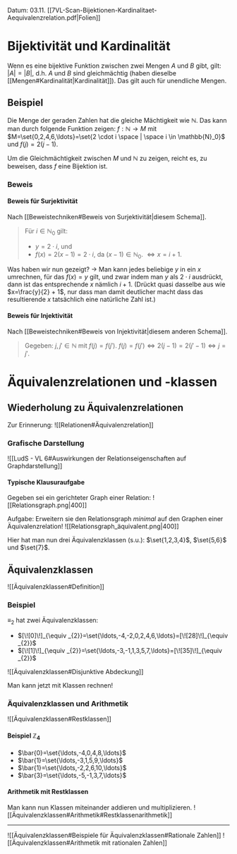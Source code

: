Datum: 03.11.
[[7VL-Scan-Bijektionen-Kardinalitaet-Aequivalenzrelation.pdf|Folien]]

# Bijektivität und Kardinalität
Wenn es eine bijektive Funktion zwischen zwei Mengen $A$ und $B$ gibt, gilt: $|A| = |B|$, d.h. $A$ und $B$ sind gleichmächtig (haben dieselbe [[Mengen#Kardinalität|Kardinalität]]).
Das gilt auch für unendliche Mengen.

## Beispiel
Die Menge der geraden Zahlen hat die gleiche Mächtigkeit wie $\mathbb{N}$. Das kann man durch folgende Funktion zeigen:
$f : \mathbb{N} \rightarrow M$ mit $M=\set{0,2,4,6,\ldots}=\set{2 \cdot i \space | \space i \in \mathbb{N}_0}$ und $f(j)=2(j-1)$.

Um die Gleichmächtigkeit zwischen $M$ und $\mathbb{N}$ zu zeigen, reicht es, zu beweisen, dass $f$ eine Bijektion ist.

### Beweis
#### Beweis für Surjektivität
Nach [[Beweistechniken#Beweis von Surjektivität|diesem Schema]].

> Für $i \in \mathbb{N}_0$ gilt:
> - $y=2 \cdot i$, und
> - $f(x) = 2(x-1) = 2 \cdot i$, da $(x-1) \in \mathbb{N}_0$.
> $\iff x=i+1$.

Was haben wir nun gezeigt? 
-> Man kann jedes beliebige $y$ in ein $x$ umrechnen, für das $f(x)=y$ gilt, und zwar indem man $y$ als $2 \cdot i$ ausdrückt, dann ist das entsprechende $x$ nämlich $i+1$.
(Drückt quasi dasselbe aus wie $x=\frac{y}{2} + 1$, nur dass man damit deutlicher macht dass das resultierende $x$ tatsächlich eine natürliche Zahl ist.)

#### Beweis für Injektivität
Nach [[Beweistechniken#Beweis von Injektivität|diesem anderen Schema]].

> Gegeben: $j,j' \in \mathbb{N}$ mit $f(j)=f(j')$.
> $f(j)=f(j') \iff 2(j-1)=2(j'-1) \iff j=j'$.


# Äquivalenzrelationen und -klassen
## Wiederholung zu Äquivalenzrelationen
Zur Erinnerung:
![[Relationen#Äquivalenzrelation]]

### Grafische Darstellung
![[LudS - VL 6#Auswirkungen der Relationseigenschaften auf Graphdarstellung]]
#### Typische Klausuraufgabe
Gegeben sei ein gerichteter Graph einer Relation:
![[Relationsgraph.png|400]]

Aufgabe: Erweitern sie den Relationsgraph *minimal* auf den Graphen einer Äquivalenzrelation!
![[Relationsgraph_äquivalent.png|400]]

Hier hat man nun drei Äquivalenzklassen (s.u.): $\set{1,2,3,4}$, $\set{5,6}$ und $\set{7}$.

## Äquivalenzklassen
![[Äquivalenzklassen#Definition]]

### Beispiel
$\equiv _2$ hat zwei Äquivalenzklassen:
- $[\![0]\!]_{\equiv _{2}}=\set{\ldots,-4,-2,0,2,4,6,\ldots}=[\![28]\!]_{\equiv _{2}}$
- $[\![1]\!]_{\equiv _{2}}=\set{\ldots,-3,-1,1,3,5,7,\ldots}=[\![35]\!]_{\equiv _{2}}$

![[Äquivalenzklassen#Disjunktive Abdeckung]]

Man kann jetzt mit Klassen rechnen!
### Äquivalenzklassen und Arithmetik
![[Äquivalenzklassen#Restklassen]]
#### Beispiel $\mathbb{Z}_{4}$
- $\bar{0}=\set{\ldots,-4,0,4,8,\ldots}$
- $\bar{1}=\set{\ldots,-3,1,5,9,\ldots}$
- $\bar{1}=\set{\ldots,-2,2,6,10,\ldots}$
- $\bar{3}=\set{\ldots,-5,-1,3,7,\ldots}$

#### Arithmetik mit Restklassen
Man kann nun Klassen miteinander addieren und multiplizieren.
![[Äquivalenzklassen#Arithmetik#Restklassenarithmetik]]

---

![[Äquivalenzklassen#Beispiele für Äquivalenzklassen#Rationale Zahlen]]
![[Äquivalenzklassen#Arithmetik mit rationalen Zahlen]]
